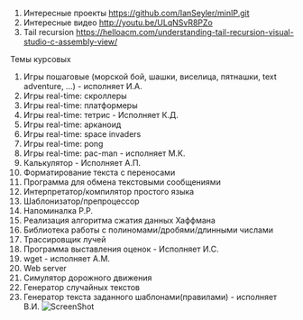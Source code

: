 ﻿1. Интересные проекты
https://github.com/IanSeyler/minIP.git
2. Интересные видео
http://youtu.be/ULqNSvR8PZo
3. Tail recursion
https://helloacm.com/understanding-tail-recursion-visual-studio-c-assembly-view/


Темы курсовых

1.  Игры пошаговые (морской бой, шашки, виселица, пятнашки, text adventure, ...) - исполняет И.А.
3.  Игры real-time: скроллеры
4.  Игры real-time: платформеры
5.  Игры real-time: тетрис - Исполняет К.Д.
6.  Игры real-time: арканоид
7.  Игры real-time: space invaders
8.  Игры real-time: pong
9.  Игры real-time: pac-man - исполняет М.К.
3.  Калькулятор - Исполняет А.П.
4.  Форматирование текста с переносами
5.  Программа для обмена текстовыми сообщениями 
6.  Интерпретатор/компилятор простого языка
7.  Шаблонизатор/препроцессор
8.  Напоминалка Р.Р.
9.  Реализация алгоритма сжатия данных Хаффмана
10. Библиотека работы с полиномами/дробями/длинными числами
11. Трассировщик лучей
12. Программа выставления оценок - Исполняет И.С.
13. wget - исполняет А.М.
14. Web server
15. Симулятор дорожного движения
16. Генератор случайных текстов 
17. Генератор текста заданного шаблонами(правилами) - исполняет В.И.
![ScreenShot](https://pp.vk.me/c621417/v621417231/c48e/9MJY8JTsnMc.jpg)
